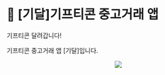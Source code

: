 
# 🎁 [기달]기프티콘 중고거래 앱

기프티콘 달려갑니다!

기프티콘 중고거래 앱 [기달]입니다.

<p style="text-align: center;">
  <img src="https://github.com/minkyoj/gidalAppProject/assets/110908002/09ff2611-ea35-47be-85e0-cefa1ea4cec5"/>
</p>
